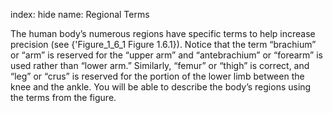 index: hide
name: Regional Terms

The human body’s numerous regions have specific terms to help increase precision (see {'Figure_1_6_1 Figure 1.6.1}). Notice that the term “brachium” or “arm” is reserved for the “upper arm” and “antebrachium” or “forearm” is used rather than “lower arm.” Similarly, “femur” or “thigh” is correct, and “leg” or “crus” is reserved for the portion of the lower limb between the knee and the ankle. You will be able to describe the body’s regions using the terms from the figure.
